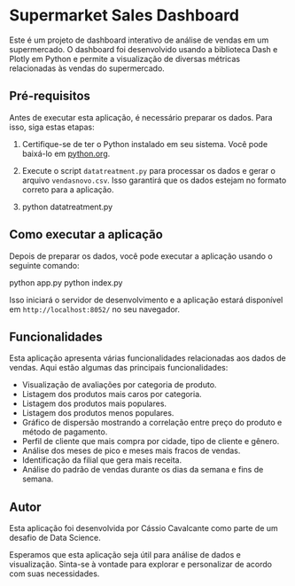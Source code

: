 # Supermarket Sales Dashboard

Este é um projeto de dashboard interativo de análise de vendas em um supermercado. O dashboard foi desenvolvido usando a biblioteca Dash e Plotly em Python e permite a visualização de diversas métricas relacionadas às vendas do supermercado.

## Pré-requisitos

Antes de executar esta aplicação, é necessário preparar os dados. Para isso, siga estas etapas:

1. Certifique-se de ter o Python instalado em seu sistema. Você pode baixá-lo em [python.org](https://www.python.org/downloads/).
   
2. Execute o script `datatreatment.py` para processar os dados e gerar o arquivo `vendasnovo.csv`. Isso garantirá que os dados estejam no formato correto para a aplicação.

3. python datatreatment.py

   
## Como executar a aplicação

Depois de preparar os dados, você pode executar a aplicação usando o seguinte comando:

python app.py
python index.py

Isso iniciará o servidor de desenvolvimento e a aplicação estará disponível em `http://localhost:8052/` no seu navegador.

## Funcionalidades

Esta aplicação apresenta várias funcionalidades relacionadas aos dados de vendas. Aqui estão algumas das principais funcionalidades:

- Visualização de avaliações por categoria de produto.
- Listagem dos produtos mais caros por categoria.
- Listagem dos produtos mais populares.
- Listagem dos produtos menos populares.
- Gráfico de dispersão mostrando a correlação entre preço do produto e método de pagamento.
- Perfil de cliente que mais compra por cidade, tipo de cliente e gênero.
- Análise dos meses de pico e meses mais fracos de vendas.
- Identificação da filial que gera mais receita.
- Análise do padrão de vendas durante os dias da semana e fins de semana.

## Autor

Esta aplicação foi desenvolvida por Cássio Cavalcante como parte de um desafio de Data Science.

Esperamos que esta aplicação seja útil para análise de dados e visualização. Sinta-se à vontade para explorar e personalizar de acordo com suas necessidades.



